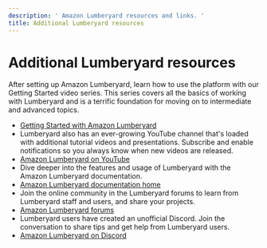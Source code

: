 ```yaml
---
description: ' Amazon Lumberyard resources and links. '
title: Additional Lumberyard resources
---
```

# Additional Lumberyard resources<a name="wg-resources-intro"></a>

After setting up Amazon Lumberyard, learn how to use the platform with our Getting Started video series\. This series covers all the basics of working with Lumberyard and is a terrific foundation for moving on to intermediate and advanced topics\.
+  [Getting Started with Amazon Lumberyard](https://aws.amazon.com/lumberyard/gettingstarted/) 
  + Lumberyard also has an ever\-growing YouTube channel that's loaded with additional tutorial videos and presentations\. Subscribe and enable notifications so you always know when new videos are released\.
+  [Amazon Lumberyard on YouTube](https://www.youtube.com/channel/UCIpwO-VpFfyZcA9h2UnIrUQ/featured) 
  + Dive deeper into the features and usage of Lumberyard with the Amazon Lumberyard documentation\.
+  [Amazon Lumberyard documentation home](https://docs.aws.amazon.com/lumberyard/index.html) 
  + Join the online community in the Lumberyard forums to learn from Lumberyard staff and users, and share your projects\.
+  [Amazon Lumberyard forums](https://forums.awsgametech.com/) 
  + Lumberyard users have created an unofficial Discord\. Join the conversation to share tips and get help from Lumberyard users\.
+  [Amazon Lumberyard on Discord](https://discord.com/invite/2CEQyt2) 
